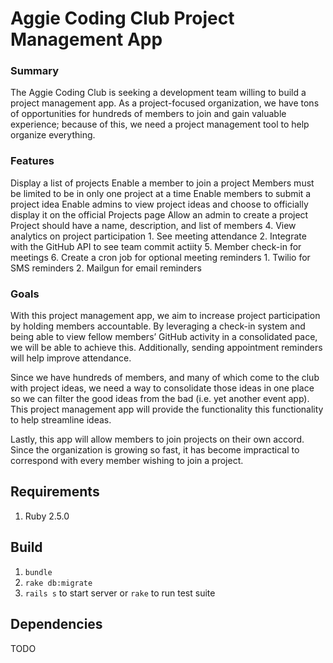 # Aggie Coding Club Project Management App

### Summary

The Aggie Coding Club is seeking a development team willing to build a project management app. As a project-focused organization, we have tons of opportunities for hundreds of members to join and gain valuable experience; because of this, we need a project management tool to help organize everything.

### Features

Display a list of projects
Enable a member to join a project
Members must be limited to be in only one project at a time
Enable members to submit a project idea
Enable admins to view project ideas and choose to officially display it on the official Projects page
Allow an admin to create a project
Project should have a name, description, and list of members
4.  View analytics on project participation 
	1. See meeting attendance
	2. Integrate with the GitHub API to see team commit actiity
5.  Member check-in for meetings
6.  Create a cron job for optional meeting reminders
	1. Twilio for SMS reminders
	2. Mailgun for email reminders

### Goals

With this project management app, we aim to increase project participation by holding members accountable. By leveraging a check-in system and being able to view fellow members’ GitHub activity in a consolidated pace, we will be able to achieve this. Additionally, sending appointment reminders will help improve attendance.

Since we have hundreds of members, and many of which come to the club with project ideas, we need a way to consolidate those ideas in one place so we can filter the good ideas from the bad (i.e. yet another event app). This project management app will provide the functionality this functionality to help streamline ideas.

Lastly, this app will allow members to join projects on their own accord. Since the organization is growing so fast, it has become impractical to correspond with every member wishing to join a project. 

## Requirements
1. Ruby 2.5.0

## Build
1. `bundle`
2. `rake db:migrate`
3. `rails s` to start server or `rake` to run test suite

## Dependencies
TODO
